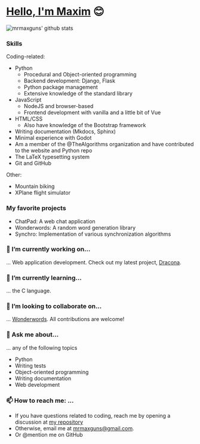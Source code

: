 # [Hello, I'm Maxim](https://mrmaxguns.github.io) :blush:

<!--
**mrmaxguns/mrmaxguns** is a ✨ _special_ ✨ repository because its `README.md` (this file) appears on your GitHub profile.

Here are some ideas to get you started:

- 🔭 I’m currently working on ...
- 🌱 I’m currently learning ...
- 👯 I’m looking to collaborate on ...
- 🤔 I’m looking for help with ...
- 💬 Ask me about ...
- 📫 How to reach me: ...
- 😄 Pronouns: ...
- ⚡ Fun fact: ...
-->

![mrmaxguns' github stats](https://github-readme-stats.vercel.app/api?username=mrmaxguns&show_icons=true&theme=radical)

### Skills

Coding-related:

- Python
  - Procedural and Object-oriented programming
  - Backend development: Django, Flask
  - Python package management
  - Extensive knowledge of the standard library
- JavaScript
  - NodeJS and browser-based
  - Frontend development with vanilla and a little bit of Vue
- HTML/CSS
  - Also have knowledge of the Bootstrap framework
- Writing documentation (Mkdocs, Sphinx)
- Minimal experience with Godot
- Am a member of the @TheAlgorithms organization and have contributed to the website and Python repo
- The LaTeX typesetting system
- Git and GitHub

Other:

- Mountain biking
- XPlane flight simulator

### My favorite projects

- ChatPad: A web chat application
- Wonderwords: A random word generation library
- Synchro: Implementation of various synchronization algorithms

### 🔭 I’m currently working on...

... Web application development. Check out my latest project, [Dracona](https://github.com/mrmaxguns/Dracona).

### 🌱 I’m currently learning...

... the C language.

### 👯 I’m looking to collaborate on...

... [Wonderwords](https://github.com/mrmaxguns/wonderwordsmodule). All contributions are welcome!

### 💬 Ask me about...

... any of the following topics

- Python
- Writing tests
- Object-oriented programming
- Writing documentation
- Web development

### 📫 How to reach me: ...

 * If you have questions related to coding, reach me by opening a discussion at [my repository](https://github.com/mrmaxguns/mrmaxguns/discussions/new)
 * Otherwise, email me at mrmaxguns@gmail.com.
 * Or @mention me on GitHub

